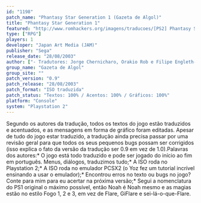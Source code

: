 ```yaml
---
id: "1198"
patch_name: "Phantasy Star Generation 1 (Gazeta de Algol)"
title: "Phantasy Star Generation 1"
featured: "http://www.romhackers.org/imagens/traducoes/[PS2] Phantasy Star Generation 1 - Gazeta de Algol - 1.jpg"
type: ["RPG"]
players: 1
developer: "Japan Art Media (JAM)"
publisher: "Sega"
release_date: "28/08/2003"
author: ["- Tradutores: Jorge Chernicharo, Orakio Rob e Filipe Engleth- Romhacking: RodolfoRG, Ignitz, CUE e Frédéric \"Tryphod\"- Edição de Imagens: Cris Redfield Fraga e Demi Goldheart"]
group_name: "Gazeta de Algol"
group_site: ""
patch_version: "0.9"
patch_release: "28/08/2003"
patch_format: "ISO traduzida"
patch_status: "Textos: 100% / Acentos: 100% / Gráficos: 100%"
platform: "Console"
system: "Playstation 2"
---
```


Segundo os autores da tradução, todos os textos do jogo estão traduzidos e acentuados, e as mensagens em forma de gráfico foram editadas. Apesar de tudo do jogo estar traduzido, a tradução ainda precisa passar por uma revisão geral para que todos os seus pequenos bugs possam ser corrigidos (isso explica o fato da versão da tradução ser 0.9 em vez de 1.0).Palavras dos autores:* O jogo está todo traduzido e pode ser jogado do início ao fim em português. Menus, diálogos, traduzimos tudo;* A ISO roda no Playstation 2;* A ISO roda no emulador PCSX2 (o Yoz fez um tutorial incrível ensinando a usar o emulador);* Encontrou erros no texto ou bugs no jogo? Conte para mim para eu acertar na próxima versão;* Segui a nomenclatura do PS1 original o máximo possível, então Noah é Noah mesmo e as magias estão no estilo Fogo 1, 2 e 3, em vez de Flare, GiFlare e sei-lá-o-que-Flare.
